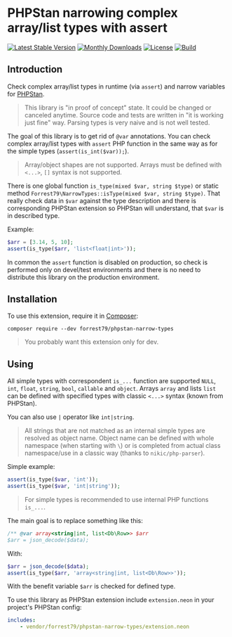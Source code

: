 # PHPStan narrowing complex array/list types with assert

[![Latest Stable Version](https://poser.pugx.org/forrest79/phpstan-narrow-types/v)](//packagist.org/packages/forrest79/phpstan-narrow-types)
[![Monthly Downloads](https://poser.pugx.org/forrest79/phpstan-narrow-types/d/monthly)](//packagist.org/packages/forrest79/phpstan-narrow-types)
[![License](https://poser.pugx.org/forrest79/phpstan-narrow-types/license)](//packagist.org/packages/forrest79/phpstan-narrow-types)
[![Build](https://github.com/forrest79/phpstan-narrow-types/actions/workflows/build.yml/badge.svg?branch=master)](https://github.com/forrest79/phpstan-narrow-types/actions/workflows/build.yml)

## Introduction

Check complex array/list types in runtime (via `assert`) and narrow variables for [PHPStan](https://phpstan.org/).

> This library is "in proof of concept" state. It could be changed or canceled anytime. Source code and tests are written in "it is working just fine" way. Parsing types is very naive and is not well tested.

The goal of this library is to get rid of `@var` annotations. You can check complex array/list types with `assert` PHP function in the same way as for the simple types (`assert(is_int($var));`).

> Array/object shapes are not supported. Arrays must be defined with `<...>`, `[]` syntax is not supported.

There is one global function `is_type(mixed $var, string $type)` or static method `Forrest79\NarrowTypes::isType(mixed $var, string $type)`. That really check data in `$var` against the type description and there is corresponding PHPStan extension so PHPStan will understand, that `$var` is in described type. 

Example:

```php
$arr = [3.14, 5, 10];
assert(is_type($arr, 'list<float|int>'));
```

In common the `assert` function is disabled on production, so check is performed only on devel/test environments and there is no need to distribute this library on the production environment. 

## Installation

To use this extension, require it in [Composer](https://getcomposer.org/):

```
composer require --dev forrest79/phpstan-narrow-types
```

> You probably want this extension only for dev.

## Using

All simple types with correspondent `is_...` function are supported `NULL`, `int`, `float`, `string`, `bool`, `callable` and `object`. Arrays `array` and lists `list` can be defined with specified types with classic `<...>` syntax (known from PHPStan).

You can also use `|` operator like `int|string`.

> All strings that are not matched as an internal simple types are resolved as object name. Object name can be defined with whole namespace (when starting with `\`) or is completed from actual class namespace/use in a classic way (thanks to `nikic/php-parser`). 

Simple example:

```php
assert(is_type($var, 'int'));
assert(is_type($var, 'int|string'));
```

> For simple types is recommended to use internal PHP functions `is_...`.

The main goal is to replace something like this:

```php
/** @var array<string|int, list<Db\Row>> $arr
$arr = json_decode($data);
```

With:

```php
$arr = json_decode($data);
assert(is_type($arr, 'array<string|int, list<Db\Row>>'));
```

With the benefit variable `$arr` is checked for defined type.

To use this library as PHPStan extension include `extension.neon` in your project's PHPStan config:

```yaml
includes:
    - vendor/forrest79/phpstan-narrow-types/extension.neon
```
